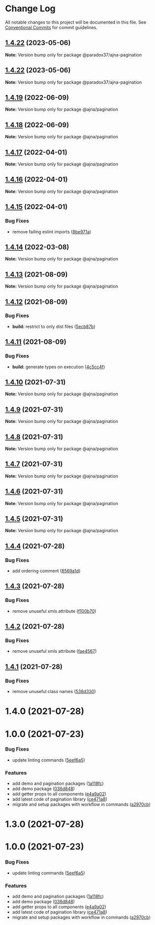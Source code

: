 # Change Log

All notable changes to this project will be documented in this file. See
[Conventional Commits](https://conventionalcommits.org) for commit guidelines.

## [1.4.22](https://github.com/paradox37/ajna/compare/@paradox37/ajna-pagination@1.4.21...@paradox37/ajna-pagination@1.4.22) (2023-05-06)

**Note:** Version bump only for package @paradox37/ajna-pagination

## [1.4.22](https://github.com/paradox37/ajna/compare/@paradox37/ajna-pagination@1.4.21...@paradox37/ajna-pagination@1.4.22) (2023-05-06)

**Note:** Version bump only for package @paradox37/ajna-pagination

## [1.4.19](https://github.com/niconiahi/ajna/compare/@ajna/pagination@1.4.18...@ajna/pagination@1.4.19) (2022-06-09)

**Note:** Version bump only for package @ajna/pagination

## [1.4.18](https://github.com/niconiahi/ajna/compare/@ajna/pagination@1.4.17...@ajna/pagination@1.4.18) (2022-06-09)

**Note:** Version bump only for package @ajna/pagination

## [1.4.17](https://github.com/niconiahi/ajna/compare/@ajna/pagination@1.4.16...@ajna/pagination@1.4.17) (2022-04-01)

**Note:** Version bump only for package @ajna/pagination

## [1.4.16](https://github.com/niconiahi/ajna/compare/@ajna/pagination@1.4.15...@ajna/pagination@1.4.16) (2022-04-01)

**Note:** Version bump only for package @ajna/pagination

## [1.4.15](https://github.com/niconiahi/ajna/compare/@ajna/pagination@1.4.14...@ajna/pagination@1.4.15) (2022-04-01)

### Bug Fixes

- remove failing eslint imports
  ([8be971a](https://github.com/niconiahi/ajna/commit/8be971a93482a663a765afe42a0a6645c6d9674b))

## [1.4.14](https://github.com/niconiahi/ajna/compare/@ajna/pagination@1.4.13...@ajna/pagination@1.4.14) (2022-03-08)

**Note:** Version bump only for package @ajna/pagination

## [1.4.13](https://github.com/niconiahi/ajna/compare/@ajna/pagination@1.4.12...@ajna/pagination@1.4.13) (2021-08-09)

**Note:** Version bump only for package @ajna/pagination

## [1.4.12](https://github.com/niconiahi/ajna/compare/@ajna/pagination@1.4.11...@ajna/pagination@1.4.12) (2021-08-09)

### Bug Fixes

- **build:** restrict to only dist files
  ([5ecb87b](https://github.com/niconiahi/ajna/commit/5ecb87b210e6b3c0f4ea96caa6138ff8e1d27754))

## [1.4.11](https://github.com/niconiahi/ajna/compare/@ajna/pagination@1.4.10...@ajna/pagination@1.4.11) (2021-08-09)

### Bug Fixes

- **build:** generate types on execution
  ([4c5cc4f](https://github.com/niconiahi/ajna/commit/4c5cc4fc3a640a406116403e54d2a3f4a0bf3cd8))

## [1.4.10](https://github.com/niconiahi/ajna/compare/@ajna/pagination@1.4.9...@ajna/pagination@1.4.10) (2021-07-31)

**Note:** Version bump only for package @ajna/pagination

## [1.4.9](https://github.com/niconiahi/ajna/compare/@ajna/pagination@1.4.8...@ajna/pagination@1.4.9) (2021-07-31)

**Note:** Version bump only for package @ajna/pagination

## [1.4.8](https://github.com/niconiahi/ajna/compare/@ajna/pagination@1.4.8...@ajna/pagination@1.4.8) (2021-07-31)

**Note:** Version bump only for package @ajna/pagination

## [1.4.7](https://github.com/niconiahi/ajna/compare/@ajna/pagination@1.4.6...@ajna/pagination@1.4.7) (2021-07-31)

**Note:** Version bump only for package @ajna/pagination

## [1.4.6](https://github.com/niconiahi/ajna/compare/@ajna/pagination@1.4.5...@ajna/pagination@1.4.6) (2021-07-31)

**Note:** Version bump only for package @ajna/pagination

## [1.4.5](https://github.com/niconiahi/ajna/compare/@ajna/pagination@1.4.4...@ajna/pagination@1.4.5) (2021-07-31)

**Note:** Version bump only for package @ajna/pagination

## [1.4.4](https://github.com/niconiahi/ajna/compare/@ajna/pagination@1.4.3...@ajna/pagination@1.4.4) (2021-07-28)

### Bug Fixes

- add ordering comment
  ([8569a1d](https://github.com/niconiahi/ajna/commit/8569a1d6e6a47e10472d3cf528b7ba7701519929))

## [1.4.3](https://github.com/niconiahi/ajna/compare/@ajna/pagination@1.4.2...@ajna/pagination@1.4.3) (2021-07-28)

### Bug Fixes

- remove unuseful xmls attribute
  ([f100b70](https://github.com/niconiahi/ajna/commit/f100b70ea1fcd3f66c4705991a5a6a329ac29e00))

## [1.4.2](https://github.com/niconiahi/ajna/compare/@ajna/pagination@1.4.1...@ajna/pagination@1.4.2) (2021-07-28)

### Bug Fixes

- remove unuseful xmls attribute
  ([fae4567](https://github.com/niconiahi/ajna/commit/fae4567d365cd740c3ad8d3f825ad54ce9e42d5b))

## [1.4.1](https://github.com/niconiahi/ajna/compare/@ajna/pagination@1.4.0...@ajna/pagination@1.4.1) (2021-07-28)

### Bug Fixes

- remove unuseful class names
  ([538d330](https://github.com/niconiahi/ajna/commit/538d330d61e328bfe76d5749917977c652ba38e0))

# 1.4.0 (2021-07-28)

# 1.0.0 (2021-07-23)

### Bug Fixes

- update linting commands
  ([5eef6a5](https://github.com/niconiahi/ajna/commit/5eef6a5415446025a0d55fdf49b17c1acb9c1a12))

### Features

- add demo and pagination packages
  ([1a118fc](https://github.com/niconiahi/ajna/commit/1a118fcc8be8a6d42540afe7d51cd927f768aefd))
- add demo package
  ([036d848](https://github.com/niconiahi/ajna/commit/036d84882015eab5c9cc7958516054458dd0476c))
- add getter props to all components
  ([e4a9a02](https://github.com/niconiahi/ajna/commit/e4a9a02a2feaf37b901a2801778af5612d945677))
- add latest code of pagination library
  ([ce471a8](https://github.com/niconiahi/ajna/commit/ce471a83de2bf6bae2a3b1e634bed25e24367350))
- migrate and setup packages with workflow in commands
  ([a2970cb](https://github.com/niconiahi/ajna/commit/a2970cbe5a6bebe8df875e040df14651dbab0e0b))

# 1.3.0 (2021-07-28)

# 1.0.0 (2021-07-23)

### Bug Fixes

- update linting commands
  ([5eef6a5](https://github.com/niconiahi/ajna/commit/5eef6a5415446025a0d55fdf49b17c1acb9c1a12))

### Features

- add demo and pagination packages
  ([1a118fc](https://github.com/niconiahi/ajna/commit/1a118fcc8be8a6d42540afe7d51cd927f768aefd))
- add demo package
  ([036d848](https://github.com/niconiahi/ajna/commit/036d84882015eab5c9cc7958516054458dd0476c))
- add getter props to all components
  ([e4a9a02](https://github.com/niconiahi/ajna/commit/e4a9a02a2feaf37b901a2801778af5612d945677))
- add latest code of pagination library
  ([ce471a8](https://github.com/niconiahi/ajna/commit/ce471a83de2bf6bae2a3b1e634bed25e24367350))
- migrate and setup packages with workflow in commands
  ([a2970cb](https://github.com/niconiahi/ajna/commit/a2970cbe5a6bebe8df875e040df14651dbab0e0b))
